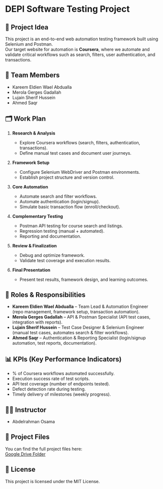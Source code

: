 # DEPI Software Testing Project

## 📌 Project Idea
This project is an end-to-end web automation testing framework built using Selenium and Postman.  
Our target website for automation is **Coursera**, where we automate and validate critical workflows such as search, filters, user authentication, and transactions.

## 👥 Team Members
* Kareem Eldien Wael Abdualla  
* Merola Gerges Gadallah  
* Lujain Sherif Hussein  
* Ahmed Saqr  

## 🗂 Work Plan
1. **Research & Analysis**  
   - Explore Coursera workflows (search, filters, authentication, transactions).  
   - Define manual test cases and document user journeys.  

2. **Framework Setup**  
   - Configure Selenium WebDriver and Postman environments.  
   - Establish project structure and version control.  

3. **Core Automation**  
   - Automate search and filter workflows.  
   - Automate authentication (login/signup).  
   - Simulate basic transaction flow (enroll/checkout).  

4. **Complementary Testing**  
   - Postman API testing for course search and listings.  
   - Regression testing (manual + automated).  
   - Reporting and documentation.  

5. **Review & Finalization**  
   - Debug and optimize framework.  
   - Validate test coverage and execution results.  

6. **Final Presentation**  
   - Present test results, framework design, and learning outcomes.  

## 👥 Roles & Responsibilities
* **Kareem Eldien Wael Abdualla** – Team Lead & Automation Engineer (repo management, framework setup, transaction automation).  
* **Merola Gerges Gadallah** – API & Postman Specialist (API test cases, integration with reports).  
* **Lujain Sherif Hussein** – Test Case Designer & Selenium Engineer (manual test cases, automates search & filter workflows).  
* **Ahmed Saqr** – Authentication & Reporting Specialist (login/signup automation, test reports, documentation).  

## 📊 KPIs (Key Performance Indicators)
- % of Coursera workflows automated successfully.  
- Execution success rate of test scripts.  
- API test coverage (number of endpoints tested).  
- Defect detection rate during testing.  
- Timely delivery of milestones (weekly progress).  

## 👨‍🏫 Instructor
* Abdelrahman Osama  

## 📂 Project Files
You can find the full project files here:  
[Google Drive Folder](https://drive.google.com/drive/folders/1m0-AQiyuMGseirlcXzUclXxdBAnt5uPL?usp=sharing)  

## 📜 License
This project is licensed under the MIT License.
